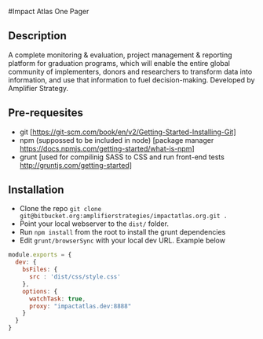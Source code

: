 #Impact Atlas One Pager

## Description
A complete monitoring & evaluation, project management & reporting platform for graduation programs, which will
enable the entire global community of implementers, donors and researchers to transform data into information, and use
that information to fuel decision-making. Developed by Amplifier Strategy.

## Pre-requesites 
+ git [https://git-scm.com/book/en/v2/Getting-Started-Installing-Git]
+ npm (suppossed to be included in node) [package manager https://docs.npmjs.com/getting-started/what-is-npm]
+ grunt [used for compilinig SASS to CSS and run front-end tests http://gruntjs.com/getting-started]

## Installation
+ Clone the repo `git clone git@bitbucket.org:amplifierstrategies/impactatlas.org.git .`
+ Point your local webserver to the `dist/` folder.
+ Run `npm install` from the root to install the grunt dependencies
+ Edit `grunt/browserSync` with your local dev URL. Example below

```javascript
module.exports = {
  dev: {
    bsFiles: {
      src : 'dist/css/style.css'
    },
    options: {
      watchTask: true,
      proxy: "impactatlas.dev:8888"
    }
  }
}
```